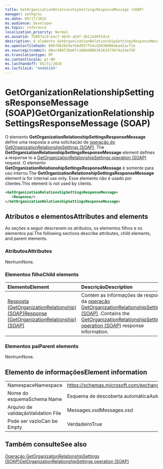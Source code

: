 ```yaml
---
title: GetOrganizationRelationshipSettingsResponseMessage (SOAP)
manager: sethgros
ms.date: 09/17/2015
ms.audience: Developer
ms.topic: reference
localization_priority: Normal
ms.assetid: fb087ac9-bac7-4635-a54f-3b115d9f5dc4
description: O elemento GetOrganizationRelationshipSettingsResponseMessage define uma resposta a uma solicitação de operação do GetOrganizationRelationshipSettings (SOAP). O elemento GetOrganizationRelationshipSettingsResponseMessage é somente para uso interno. Esse elemento não é usado por clientes.
ms.openlocfilehash: 806f062824e7e8d937f54cd3d38000aba42acf1e
ms.sourcegitcommit: 88ec988f2bb67c1866d06b361615f3674a24e795
ms.translationtype: MT
ms.contentlocale: pt-BR
ms.lasthandoff: 05/31/2020
ms.locfileid: "44466168"
---
```

# <a name="getorganizationrelationshipsettingsresponsemessage-soap"></a><span data-ttu-id="7c33e-105">GetOrganizationRelationshipSettingsResponseMessage (SOAP)</span><span class="sxs-lookup"><span data-stu-id="7c33e-105">GetOrganizationRelationshipSettingsResponseMessage (SOAP)</span></span>

<span data-ttu-id="7c33e-106">O elemento **GetOrganizationRelationshipSettingsResponseMessage** define uma resposta a uma solicitação de [operação do GetOrganizationRelationshipSettings (SOAP)](getorganizationrelationshipsettings-operation-soap.md) .</span><span class="sxs-lookup"><span data-stu-id="7c33e-106">The **GetOrganizationRelationshipSettingsResponseMessage** element defines a response to a [GetOrganizationRelationshipSettings operation (SOAP)](getorganizationrelationshipsettings-operation-soap.md) request.</span></span> <span data-ttu-id="7c33e-107">O elemento **GetOrganizationRelationshipSettingsResponseMessage** é somente para uso interno.</span><span class="sxs-lookup"><span data-stu-id="7c33e-107">The **GetOrganizationRelationshipSettingsResponseMessage** element is for internal use only.</span></span> <span data-ttu-id="7c33e-108">Esse elemento não é usado por clientes.</span><span class="sxs-lookup"><span data-stu-id="7c33e-108">This element is not used by clients.</span></span> 
  
```XML
<GetOrganizationRelationshipSettingsResponseMessage>
   <Response/>
</GetOrganizationRelationshipSettingsResponseMessage>
```

## <a name="attributes-and-elements"></a><span data-ttu-id="7c33e-109">Atributos e elementos</span><span class="sxs-lookup"><span data-stu-id="7c33e-109">Attributes and elements</span></span>

<span data-ttu-id="7c33e-110">As seções a seguir descrevem os atributos, os elementos filhos e os elementos pai.</span><span class="sxs-lookup"><span data-stu-id="7c33e-110">The following sections describe attributes, child elements, and parent elements.</span></span>
  
### <a name="attributes"></a><span data-ttu-id="7c33e-111">Atributos</span><span class="sxs-lookup"><span data-stu-id="7c33e-111">Attributes</span></span>

<span data-ttu-id="7c33e-112">Nenhum</span><span class="sxs-lookup"><span data-stu-id="7c33e-112">None.</span></span>
  
### <a name="child-elements"></a><span data-ttu-id="7c33e-113">Elementos filho</span><span class="sxs-lookup"><span data-stu-id="7c33e-113">Child elements</span></span>

|<span data-ttu-id="7c33e-114">**Elemento**</span><span class="sxs-lookup"><span data-stu-id="7c33e-114">**Element**</span></span>|<span data-ttu-id="7c33e-115">**Descrição**</span><span class="sxs-lookup"><span data-stu-id="7c33e-115">**Description**</span></span>|
|:-----|:-----|
|[<span data-ttu-id="7c33e-116">Resposta (GetOrganizationRelationship) (SOAP)</span><span class="sxs-lookup"><span data-stu-id="7c33e-116">Response (GetOrganizationRelationship) (SOAP)</span></span>](response-getorganizationrelationshipsoap.md) <br/> |<span data-ttu-id="7c33e-117">Contém as informações de resposta da [operação GetOrganizationRelationshipSettings (SOAP)](getorganizationrelationshipsettings-operation-soap.md) .</span><span class="sxs-lookup"><span data-stu-id="7c33e-117">Contains the [GetOrganizationRelationshipSettings operation (SOAP)](getorganizationrelationshipsettings-operation-soap.md) response information.</span></span>  <br/> |
   
### <a name="parent-elements"></a><span data-ttu-id="7c33e-118">Elementos pai</span><span class="sxs-lookup"><span data-stu-id="7c33e-118">Parent elements</span></span>

<span data-ttu-id="7c33e-119">Nenhum</span><span class="sxs-lookup"><span data-stu-id="7c33e-119">None.</span></span>
  
## <a name="element-information"></a><span data-ttu-id="7c33e-120">Elemento de informações</span><span class="sxs-lookup"><span data-stu-id="7c33e-120">Element information</span></span>

|||
|:-----|:-----|
|<span data-ttu-id="7c33e-121">Namespace</span><span class="sxs-lookup"><span data-stu-id="7c33e-121">Namespace</span></span>  <br/> |https://schemas.microsoft.com/exchange/2010/Autodiscover  <br/> |
|<span data-ttu-id="7c33e-122">Nome do esquema</span><span class="sxs-lookup"><span data-stu-id="7c33e-122">Schema Name</span></span>  <br/> |<span data-ttu-id="7c33e-123">Esquema de descoberta automática</span><span class="sxs-lookup"><span data-stu-id="7c33e-123">Autodiscover schema</span></span>  <br/> |
|<span data-ttu-id="7c33e-124">Arquivo de validação</span><span class="sxs-lookup"><span data-stu-id="7c33e-124">Validation File</span></span>  <br/> |<span data-ttu-id="7c33e-125">Messages.xsd</span><span class="sxs-lookup"><span data-stu-id="7c33e-125">Messages.xsd</span></span>  <br/> |
|<span data-ttu-id="7c33e-126">Pode ser vazio</span><span class="sxs-lookup"><span data-stu-id="7c33e-126">Can be Empty</span></span>  <br/> |<span data-ttu-id="7c33e-127">Verdadeiro</span><span class="sxs-lookup"><span data-stu-id="7c33e-127">True</span></span>  <br/> |
   
## <a name="see-also"></a><span data-ttu-id="7c33e-128">Também consulte</span><span class="sxs-lookup"><span data-stu-id="7c33e-128">See also</span></span>



[<span data-ttu-id="7c33e-129">Operação GetOrganizationRelationshipSettings (SOAP)</span><span class="sxs-lookup"><span data-stu-id="7c33e-129">GetOrganizationRelationshipSettings operation (SOAP)</span></span>](getorganizationrelationshipsettings-operation-soap.md)

